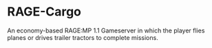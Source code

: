# RAGE-Cargo
An economy-based RAGE:MP 1.1 Gameserver in which the player flies planes or drives trailer tractors to complete missions.
